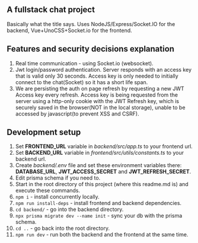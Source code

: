 ## A fullstack chat project

Basically what the title says. Uses NodeJS/Express/Socket.IO for the backend, Vue+UnoCSS+Socket.io for the frontend.

## Features and security decisions explanation
1. Real time communication - using Socket.io (websocket).
2. Jwt login/password authentication. Server responds with an access key that is valid only 30 seconds. Access key is only needed to initially connect to the chat(Socket) so it has a short life span.
3. We are persisting the auth on page refresh by requesting a new JWT Access key every refresh. Access key is being requested from the server using a http-only cookie with the JWT Refresh key, which is securely saved in the browser(NOT in the local storage), unable to be accessed by javascript(to prevent XSS and CSRF).

## Development setup

1. Set **FRONTEND_URL** variable in _backend/src/app.ts_ to your frontend url.
2. Set **BACKEND_URL** variable in _frontend/src/utils/constants.ts_ to your backend url.
3. Create _backend/.env_ file and set these environment variables there: **DATABASE_URL**, **JWT_ACCESS_SECRET** and **JWT_REFRESH_SECRET**.
4. Edit prisma schema if you need to.
5. Start in the root directory of this project (where this readme.md is) and execute these commands.
6. `npm i` - install concurrently locally.
7. `npm run install-deps` - install frontend and backend dependencies.
8. `cd backend/` - go into the backend directory.
9. `npx prisma migrate dev --name init` - sync your db with the prisma schema.
10. `cd ..` - go back into the root directory.
11. `npm run dev` - run both the backend and the frontend at the same time.
